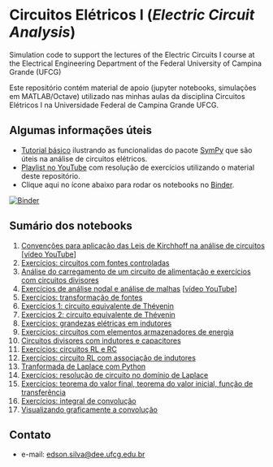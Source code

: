# Circuitos Elétricos I (*Electric Circuit Analysis*)
Simulation code to support the lectures of the Electric Circuits I course at the Electrical Engineering Department of the Federal University of Campina Grande (UFCG)

Este repositório contém material de apoio (jupyter notebooks, simulações em MATLAB/Octave) utilizado nas minhas aulas da disciplina Circuitos Elétricos I na Universidade Federal de Campina Grande UFCG. 

## Algumas informações úteis
* [Tutorial básico](https://github.com/edsonportosilva/ElectricCircuits/blob/master/Jupyter%20notebooks/Tutorial%20Sympy%20-%20Python%20para%20Circuitos%20Eletricos%20I%20.ipynb) ilustrando as funcionalidas do pacote [SymPy](https://www.sympy.org/pt/index.html) que são úteis na análise de circuitos elétricos.
* [Playlist no YouTube](https://www.youtube.com/playlist?list=PLCdbPtPv2u2qrtZAyDACc0v0fOb3j9pWD) com resolução de exercícios utilizando o material deste repositório.
* Clique aqui no ícone abaixo para rodar os notebooks no [Binder](https://mybinder.org/).

[![Binder](https://mybinder.org/badge_logo.svg)](https://mybinder.org/v2/gh/edsonportosilva/ElectricCircuits/HEAD?urlpath=lab)

## Sumário dos notebooks

1. [Convenções para aplicação das Leis de Kirchhoff na análise de circuitos](https://github.com/edsonportosilva/ElectricCircuits/blob/master/Jupyter%20notebooks/Circuitos%20Eletricos%20I%20-%20Semana%201.ipynb) [[vídeo YouTube](https://www.youtube.com/watch?v=wIywW9MLRxU)]
2. [Exercícios: circuitos com fontes controladas](https://github.com/edsonportosilva/ElectricCircuits/blob/master/Jupyter%20notebooks/Circuitos%20Eletricos%20I%20-%20Semana%202.1.ipynb)
3. [Análise do carregamento de um circuito de alimentação e exercícios com circuitos divisores](https://github.com/edsonportosilva/ElectricCircuits/blob/master/Jupyter%20notebooks/Circuitos%20Eletricos%20I%20-%20Semana%202.2.ipynb)
4. [Exercícios de análise nodal e análise de malhas](https://github.com/edsonportosilva/ElectricCircuits/blob/master/Jupyter%20notebooks/Circuitos%20Eletricos%20I%20-%20Semana%203.ipynb) [[vídeo YouTube](https://www.youtube.com/watch?v=XjCG_wkyN98)]
5. [Exercícios: transformação de fontes](https://github.com/edsonportosilva/ElectricCircuits/blob/master/Jupyter%20notebooks/Circuitos%20Eletricos%20I%20-%20Semana%204.1.ipynb)
6. [Exercícios 1: circuito equivalente de Thévenin](https://github.com/edsonportosilva/ElectricCircuits/blob/master/Jupyter%20notebooks/Circuitos%20Eletricos%20I%20-%20Semana%204.2.ipynb)
7. [Exercícios 2: circuito equivalente de Thévenin](https://github.com/edsonportosilva/ElectricCircuits/blob/master/Jupyter%20notebooks/Circuitos%20Eletricos%20I%20-%20Semana%205.ipynb)
8. [Exercícios: grandezas elétricas em indutores](https://github.com/edsonportosilva/ElectricCircuits/blob/master/Jupyter%20notebooks/Circuitos%20Eletricos%20I%20-%20Semana%206.1.ipynb)
9. [Exercícios: circuitos com elementos armazenadores de energia](https://github.com/edsonportosilva/ElectricCircuits/blob/master/Jupyter%20notebooks/Circuitos%20Eletricos%20I%20-%20Semana%206.2.ipynb)
10. [Circuitos divisores com indutores e capacitores](https://github.com/edsonportosilva/ElectricCircuits/blob/master/Jupyter%20notebooks/Circuitos%20Eletricos%20I%20-%20Semana%207.1.ipynb)
11. [Exercícios: circuitos RL e RC](https://github.com/edsonportosilva/ElectricCircuits/blob/master/Jupyter%20notebooks/Circuitos%20Eletricos%20I%20-%20Semana%208.1.ipynb)
12. [Exercícios: circuito RL com associação de indutores](https://github.com/edsonportosilva/ElectricCircuits/blob/master/Jupyter%20notebooks/Circuitos%20Eletricos%20I%20-%20Semana%2010.ipynb)
13. [Tranformada de Laplace com Python](https://github.com/edsonportosilva/ElectricCircuits/blob/master/Jupyter%20notebooks/Circuitos%20Eletricos%20I%20-%20Semana%2011.1.ipynb)
14. [Exercícios: resolução de circuito no domínio de Laplace](https://github.com/edsonportosilva/ElectricCircuits/blob/master/Jupyter%20notebooks/Circuitos%20Eletricos%20I%20-%20Semana%2011.2.ipynb)
15. [Exercícios: teorema do valor final, teorema do valor inicial, função de transferência](https://github.com/edsonportosilva/ElectricCircuits/blob/master/Jupyter%20notebooks/Circuitos%20Eletricos%20I%20-%20Semana%2012.1.ipynb)
16. [Exercícios: integral de convolução](https://github.com/edsonportosilva/ElectricCircuits/blob/master/Jupyter%20notebooks/Circuitos%20Eletricos%20I%20-%20Semana%2012.2.ipynb)
17. [Visualizando graficamente a convolução](https://github.com/edsonportosilva/ElectricCircuits/blob/master/Jupyter%20notebooks/Visualize%20convolution.ipynb)

## Contato
* e-mail: edson.silva@dee.ufcg.edu.br
